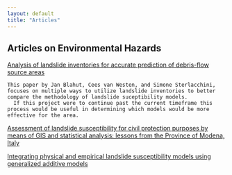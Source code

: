 ```yaml
---
layout: default
title: "Articles"
---
```


## Articles on Environmental Hazards

[Analysis of landslide inventories for accurate prediction of debris-flow source areas](https://www.sciencedirect.com/science/article/abs/pii/S0169555X10000863)

```
This paper by Jan Blahut, Cees van Westen, and Simone Sterlacchini, focuses on multiple ways to utilize landslide inventories to better compare the methodology of landslide suceptibility models. 
  If this project were to continue past the current timeframe this process would be useful in determining which models would be more effective for the area.

```
[Assessment of landslide susceptibility for civil
protection purposes by means of GIS and statistical
analysis: lessons from the Province of Modena, Italy ](http://web.a.ebscohost.com/ehost/pdfviewer/pdfviewer?vid=1&sid=fec72ab0-cec1-4c8f-a28e-6bd05127c21c%40sessionmgr4008)

[Integrating physical and empirical landslide susceptibility models using generalized
additive models](Review/Integratiing_Physical_And_Empirical_Models.md)
